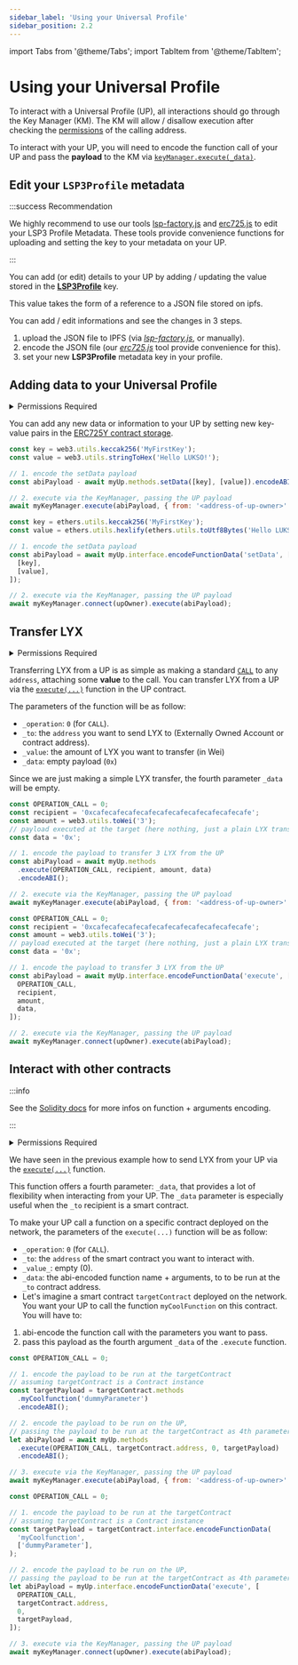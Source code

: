 ```yaml
---
sidebar_label: 'Using your Universal Profile'
sidebar_position: 2.2
---
```


import Tabs from '@theme/Tabs';
import TabItem from '@theme/TabItem';

# Using your Universal Profile

To interact with a Universal Profile (UP), all interactions should go through the Key Manager (KM). The KM will allow / disallow execution after checking the [permissions](../standards/universal-profile/04-lsp6-key-manager.md#permission-values) of the calling address.

To interact with your UP, you will need to encode the function call of your UP and pass the **payload** to the KM via [`keyManager.execute(_data)`](../contracts/key-manager.md#execute).

## Edit your `LSP3Profile` metadata

:::success Recommendation

We highly recommend to use our tools [lsp-factory.js](../tools/lsp-factoryjs/deployment/universal-profile.md#uploading-lsp3-metadata-to-ipfs) and [erc725.js](../tools/erc725js/writing-data.md#example) to edit your LSP3 Profile Metadata. These tools provide convenience functions for uploading and setting the key to your metadata on your UP.

:::

You can add (or edit) details to your UP by adding / updating the value stored in the [**LSP3Profile**](https://github.com/lukso-network/LIPs/blob/main/LSPs/LSP-3-UniversalProfile-Metadata.md#lsp3profile) key.

This value takes the form of a reference to a JSON file stored on ipfs.

You can add / edit informations and see the changes in 3 steps.

1. upload the JSON file to IPFS (via [_lsp-factory.js_](../tools/lsp-factoryjs/deployment/universal-profile.md#uploading-lsp3-metadata-to-ipfs), or manually).
2. encode the JSON file (our [_erc725.js_](../tools/erc725js/writing-data.md#example) tool provide convenience for this).
3. set your new **LSP3Profile** metadata key in your profile.

## Adding data to your Universal Profile

<details>
    <summary>Permissions Required</summary>

> _See the [permissions section of LSP6 - Key Manager](../standards/universal-profile/04-lsp6-key-manager.md#permissions-values) for more details_

The permission required differs, based on the keys you are trying to set.

If setting permission keys:

- **required permission =** `ADDPERMISSIONS` if granting some permissions for a new address.
- **required permission =** `CHANGEPERMISSIONS` if changing the permissions of an address that already has some permissions set.

For any other keys:

- **required permission =** `SETDATA`

</details>

You can add any new data or information to your UP by setting new key-value pairs in the [ERC725Y contract storage](https://github.com/ERC725Alliance/ERC725/blob/main/docs/ERC-725.md#abstract).

<Tabs>
  
  <TabItem value="web3js" label="web3.js">

```javascript
const key = web3.utils.keccak256('MyFirstKey');
const value = web3.utils.stringToHex('Hello LUKSO!');

// 1. encode the setData payload
const abiPayload - await myUp.methods.setData([key], [value]).encodeABI();

// 2. execute via the KeyManager, passing the UP payload
await myKeyManager.execute(abiPayload, { from: '<address-of-up-owner>' })
```

  </TabItem>
  
  <TabItem value="ethersjs" label="ethers.js">

```javascript
const key = ethers.utils.keccak256('MyFirstKey');
const value = ethers.utils.hexlify(ethers.utils.toUtf8Bytes('Hello LUKSO!'));

// 1. encode the setData payload
const abiPayload = await myUp.interface.encodeFunctionData('setData', [
  [key],
  [value],
]);

// 2. execute via the KeyManager, passing the UP payload
await myKeyManager.connect(upOwner).execute(abiPayload);
```

  </TabItem>

</Tabs>

## Transfer LYX

<details>
    <summary>Permissions Required</summary>

> _See the [permissions section of LSP6 - Key Manager](../standards/universal-profile/04-lsp6-key-manager.md#permissions-values) for more details_

The caller needs the permissions `CALL` + `TRANSFERVALUE` to transfer LYX from a UP.

The `recipient` address should also be listed under the `AddressPermission:AllowedAddresses:<caller>` (or the `caller` should have all address whitelisted under this key).

</details>

Transferring LYX from a UP is as simple as making a standard [`CALL`](../standards/universal-profile/04-lsp6-key-manager.md#permission-values) to any `address`, attaching some **value** to the call. You can transfer LYX from a UP via the [`execute(...)`](../contracts/erc725-account.md#execute) function in the UP contract.

The parameters of the function will be as follow:

- `_operation`: `0` (for `CALL`).
- `_to`: the `address` you want to send LYX to (Externally Owned Account or contract address).
- `_value`: the amount of LYX you want to transfer (in Wei)
- `_data`: empty payload (`0x`)

Since we are just making a simple LYX transfer, the fourth parameter `_data` will be empty.

<Tabs>
  
  <TabItem value="web3js" label="web3.js">

```javascript
const OPERATION_CALL = 0;
const recipient = '0xcafecafecafecafecafecafecafecafecafecafe';
const amount = web3.utils.toWei('3');
// payload executed at the target (here nothing, just a plain LYX transfer)
const data = '0x';

// 1. encode the payload to transfer 3 LYX from the UP
const abiPayload = await myUp.methods
  .execute(OPERATION_CALL, recipient, amount, data)
  .encodeABI();

// 2. execute via the KeyManager, passing the UP payload
await myKeyManager.execute(abiPayload, { from: '<address-of-up-owner>' });
```

  </TabItem>
  
  <TabItem value="ethersjs" label="ethers.js">

```javascript
const OPERATION_CALL = 0;
const recipient = '0xcafecafecafecafecafecafecafecafecafecafe';
const amount = web3.utils.toWei('3');
// payload executed at the target (here nothing, just a plain LYX transfer)
const data = '0x';

// 1. encode the payload to transfer 3 LYX from the UP
const abiPayload = await myUp.interface.encodeFunctionData('execute', [
  OPERATION_CALL,
  recipient,
  amount,
  data,
]);

// 2. execute via the KeyManager, passing the UP payload
await myKeyManager.connect(upOwner).execute(abiPayload);
```

  </TabItem>

</Tabs>

## Interact with other contracts

:::info

See the [Solidity docs](https://docs.soliditylang.org/en/v0.8.10/abi-spec.html#function-selector-and-argument-encoding) for more infos on function + arguments encoding.

:::

<details>
    <summary>Permissions Required</summary>

> _See the [permissions section of LSP6 - Key Manager](../standards/universal-profile/04-lsp6-key-manager.md#permissions-values) for more details_

The caller needs the permissions `CALL` + `TRANSFERVALUE` to transfer LYX from a UP.

The `recipient` address should also be listed under the `AddressPermission:AllowedAddresses:<caller>` (or the `caller` should have all address whitelisted under this key).

</details>

We have seen in the previous example how to send LYX from your UP via the [`execute(...)`](../contracts/erc725-account.md#execute) function.

This function offers a fourth parameter: `_data`, that provides a lot of flexibility when interacting from your UP. The `_data` parameter is especially useful when the `_to` recipient is a smart contract.

To make your UP call a function on a specific contract deployed on the network, the parameters of the `execute(...)` function will be as follow:

- `_operation`: `0` (for `CALL`).
- `_to`: the `address` of the smart contract you want to interact with.
- `_value_`: empty (0).
- `_data`: the abi-encoded function name + arguments, to to be run at the `_to` contract address.
- Let's imagine a smart contract `targetContract` deployed on the network. You want your UP to call the function `myCoolFunction` on this contract. You will have to:

1. abi-encode the function call with the parameters you want to pass.
2. pass this payload as the fourth argument `_data` of the `.execute` function.

<Tabs>
  
  <TabItem value="web3js" label="web3.js">

```javascript
const OPERATION_CALL = 0;

// 1. encode the payload to be run at the targetContract
// assuming targetContract is a Contract instance
const targetPayload = targetContract.methods
  .myCoolfunction('dummyParameter')
  .encodeABI();

// 2. encode the payload to be run on the UP,
// passing the payload to be run at the targetContract as 4th parameter
let abiPayload = await myUp.methods
  .execute(OPERATION_CALL, targetContract.address, 0, targetPayload)
  .encodeABI();

// 3. execute via the KeyManager, passing the UP payload
await myKeyManager.execute(abiPayload, { from: '<address-of-up-owner>' });
```

  </TabItem>
  
  <TabItem value="ethersjs" label="ethers.js">

```javascript
const OPERATION_CALL = 0;

// 1. encode the payload to be run at the targetContract
// assuming targetContract is a Contract instance
const targetPayload = targetContract.interface.encodeFunctionData(
  'myCoolfunction',
  ['dummyParameter'],
);

// 2. encode the payload to be run on the UP,
// passing the payload to be run at the targetContract as 4th parameter
let abiPayload = myUp.interface.encodeFunctionData('execute', [
  OPERATION_CALL,
  targetContract.address,
  0,
  targetPayload,
]);

// 3. execute via the KeyManager, passing the UP payload
await myKeyManager.connect(upOwner).execute(abiPayload);
```

  </TabItem>

</Tabs>
